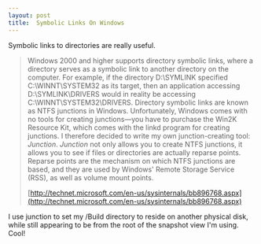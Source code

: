 ```yaml
---
layout: post
title:  Symbolic Links On Windows
---
```

Symbolic links to directories are really useful.

> Windows 2000 and higher supports directory symbolic links, where a directory serves as a symbolic link to another directory on the computer. For example, if the directory D:\SYMLINK specified C:\WINNT\SYSTEM32 as its target, then an application accessing D:\SYMLINK\DRIVERS would in reality be accessing C:\WINNT\SYSTEM32\DRIVERS. Directory symbolic links are known as NTFS junctions in Windows. Unfortunately, Windows comes with no tools for creating junctions—you have to purchase the Win2K Resource Kit, which comes with the linkd program for creating junctions. I therefore decided to write my own junction-creating tool: _Junction_. _Junction_ not only allows you to create NTFS junctions, it allows you to see if files or directories are actually reparse points. Reparse points are the mechanism on which NTFS junctions are based, and they are used by Windows' Remote Storage Service (RSS), as well as volume mount points. 
> 
> [http://technet.microsoft.com/en-us/sysinternals/bb896768.aspx](http://technet.microsoft.com/en-us/sysinternals/bb896768.aspx)

I use junction to set my /Build directory to reside on another physical disk, while still appearing to be from the root of the snapshot view I'm using. Cool!

